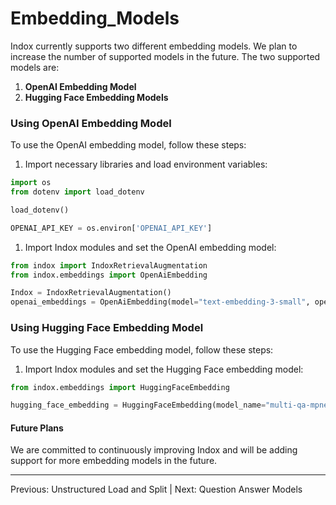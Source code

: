 # Embedding\_Models

Indox currently supports two different embedding models. We plan to increase the number of supported models in the future. The two supported models are:

1. **OpenAI Embedding Model**
2. **Hugging Face Embedding Models**

### Using OpenAI Embedding Model

To use the OpenAI embedding model, follow these steps:

1. Import necessary libraries and load environment variables:

```python
import os
from dotenv import load_dotenv

load_dotenv()

OPENAI_API_KEY = os.environ['OPENAI_API_KEY']
```

1. Import Indox modules and set the OpenAI embedding model:

```python
from indox import IndoxRetrievalAugmentation
from indox.embeddings import OpenAiEmbedding

Indox = IndoxRetrievalAugmentation()
openai_embeddings = OpenAiEmbedding(model="text-embedding-3-small", openai_api_key=OPENAI_API_KEY)
```

### Using Hugging Face Embedding Model

To use the Hugging Face embedding model, follow these steps:

1. Import Indox modules and set the Hugging Face embedding model:

```python
from indox.embeddings import HuggingFaceEmbedding

hugging_face_embedding = HuggingFaceEmbedding(model_name="multi-qa-mpnet-base-cos-v1")
```

#### Future Plans

We are committed to continuously improving Indox and will be adding support for more embedding models in the future.

***

Previous: Unstructured Load and Split | Next: Question Answer Models
